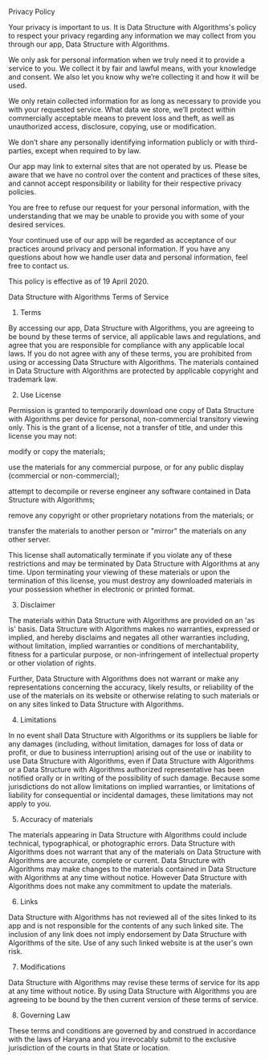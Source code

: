 Privacy Policy

Your privacy is important to us. It is Data Structure with Algorithms's policy to respect your privacy regarding any information we may collect from you through our app, Data Structure with Algorithms.

We only ask for personal information when we truly need it to provide a service to you. We collect it by fair and lawful means, with your knowledge and consent. We also let you know why we’re collecting it and how it will be used.

We only retain collected information for as long as necessary to provide you with your requested service. What data we store, we’ll protect within commercially acceptable means to prevent loss and theft, as well as unauthorized access, disclosure, copying, use or modification.

We don’t share any personally identifying information publicly or with third-parties, except when required to by law.

Our app may link to external sites that are not operated by us. Please be aware that we have no control over the content and practices of these sites, and cannot accept responsibility or liability for their respective privacy policies.

You are free to refuse our request for your personal information, with the understanding that we may be unable to provide you with some of your desired services.

Your continued use of our app will be regarded as acceptance of our practices around privacy and personal information. If you have any questions about how we handle user data and personal information, feel free to contact us.

This policy is effective as of 19 April 2020.







Data Structure with Algorithms Terms of Service

1. Terms

By accessing our app, Data Structure with Algorithms, you are agreeing to be bound by these terms of service, all applicable laws and regulations, and agree that you are responsible for compliance with any applicable local laws. If you do not agree with any of these terms, you are prohibited from using or accessing Data Structure with Algorithms. The materials contained in Data Structure with Algorithms are protected by applicable copyright and trademark law.



2. Use License





Permission is granted to temporarily download one copy of Data Structure with Algorithms per device for personal, non-commercial transitory viewing only. This is the grant of a license, not a transfer of title, and under this license you may not:



modify or copy the materials;

use the materials for any commercial purpose, or for any public display (commercial or non-commercial);

attempt to decompile or reverse engineer any software contained in Data Structure with Algorithms;

remove any copyright or other proprietary notations from the materials; or

transfer the materials to another person or "mirror" the materials on any other server.





This license shall automatically terminate if you violate any of these restrictions and may be terminated by Data Structure with Algorithms at any time. Upon terminating your viewing of these materials or upon the termination of this license, you must destroy any downloaded materials in your possession whether in electronic or printed format.



3. Disclaimer



The materials within Data Structure with Algorithms are provided on an 'as is' basis. Data Structure with Algorithms makes no warranties, expressed or implied, and hereby disclaims and negates all other warranties including, without limitation, implied warranties or conditions of merchantability, fitness for a particular purpose, or non-infringement of intellectual property or other violation of rights.

Further, Data Structure with Algorithms does not warrant or make any representations concerning the accuracy, likely results, or reliability of the use of the materials on its website or otherwise relating to such materials or on any sites linked to Data Structure with Algorithms.



4. Limitations

In no event shall Data Structure with Algorithms or its suppliers be liable for any damages (including, without limitation, damages for loss of data or profit, or due to business interruption) arising out of the use or inability to use Data Structure with Algorithms, even if Data Structure with Algorithms or a Data Structure with Algorithms authorized representative has been notified orally or in writing of the possibility of such damage. Because some jurisdictions do not allow limitations on implied warranties, or limitations of liability for consequential or incidental damages, these limitations may not apply to you.



5. Accuracy of materials

The materials appearing in Data Structure with Algorithms could include technical, typographical, or photographic errors. Data Structure with Algorithms does not warrant that any of the materials on Data Structure with Algorithms are accurate, complete or current. Data Structure with Algorithms may make changes to the materials contained in Data Structure with Algorithms at any time without notice. However Data Structure with Algorithms does not make any commitment to update the materials.



6. Links

Data Structure with Algorithms has not reviewed all of the sites linked to its app and is not responsible for the contents of any such linked site. The inclusion of any link does not imply endorsement by Data Structure with Algorithms of the site. Use of any such linked website is at the user's own risk.



7. Modifications

Data Structure with Algorithms may revise these terms of service for its app at any time without notice. By using Data Structure with Algorithms you are agreeing to be bound by the then current version of these terms of service.



8. Governing Law

These terms and conditions are governed by and construed in accordance with the laws of Haryana and you irrevocably submit to the exclusive jurisdiction of the courts in that State or location.
